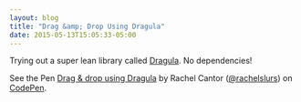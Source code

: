 ```yaml
---
layout: blog
title: "Drag &amp; Drop Using Dragula"
date: 2015-05-13T15:05:33-05:00
---
```


Trying out a super lean library called [Dragula](https://github.com/bevacqua/dragula). No dependencies!


<p data-height="400" data-theme-id="15040" data-slug-hash="EjKmLG" data-default-tab="result" data-user="rachelslurs" class='codepen'>See the Pen <a href='http://codepen.io/rachelslurs/pen/EjKmLG/'>Drag & drop using Dragula</a> by Rachel Cantor (<a href='http://codepen.io/rachelslurs'>@rachelslurs</a>) on <a href='http://codepen.io'>CodePen</a>.</p>
<script async src="//assets.codepen.io/assets/embed/ei.js"></script>